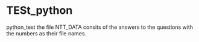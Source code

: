 # TESt_python
python_test
the file NTT_DATA consits of the answers to the questions with the numbers as their file names.
